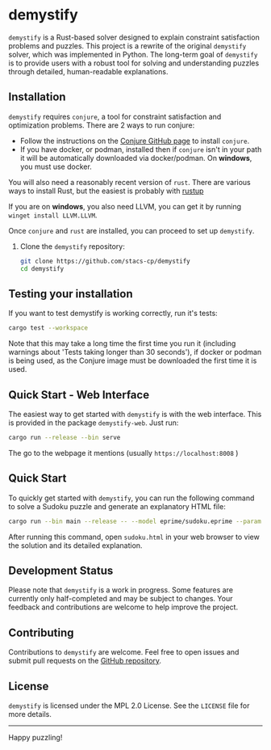 # demystify

`demystify` is a Rust-based solver designed to explain constraint satisfaction problems and puzzles. This project is a rewrite of the original `demystify` solver, which was implemented in Python. The long-term goal of `demystify` is to provide users with a robust tool for solving and understanding puzzles through detailed, human-readable explanations.

## Installation


`demystify` requires `conjure`, a tool for constraint satisfaction and optimization problems. There are 2 ways to run conjure:

* Follow the instructions on the [Conjure GitHub page](https://www.github.com/conjure-cp/conjure) to install `conjure`.
* If you have docker, or podman, installed then if `conjure` isn't in your path it will be automatically downloaded via docker/podman. On **windows**, you must use docker.

You will also need a reasonably recent version of `rust`. There are various ways to install Rust, but the easiest is probably with [rustup](https://rustup.rs/)

If you are on **windows**, you also need LLVM, you can get it by running `winget install LLVM.LLVM`.

Once `conjure` and `rust` are installed, you can proceed to set up `demystify`.

1. Clone the `demystify` repository:
   ```sh
   git clone https://github.com/stacs-cp/demystify
   cd demystify
   ```


## Testing your installation

If you want to test demystify is working correctly, run it's tests:

```sh
cargo test --workspace
```

Note that this may take a long time the first time you run it (including warnings about 'Tests taking longer than 30 seconds'), if docker or podman is being used, as the Conjure image must be downloaded the first time it is used.

## Quick Start - Web Interface

The easiest way to get started with `demystify` is with the web interface. This is provided in the package `demystify-web`. Just run:

```sh
cargo run --release --bin serve
```

The go to the webpage it mentions (usually `https://localhost:8008` )

## Quick Start

To quickly get started with `demystify`, you can run the following command to solve a Sudoku puzzle and generate an explanatory HTML file:

```sh
cargo run --bin main --release -- --model eprime/sudoku.eprime --param eprime/sudoku/redditexample.param --html --quick --trace > sudoku.html
```

After running this command, open `sudoku.html` in your web browser to view the solution and its detailed explanation.

## Development Status

Please note that `demystify` is a work in progress. Some features are currently only half-completed and may be subject to changes. Your feedback and contributions are welcome to help improve the project.

## Contributing

Contributions to `demystify` are welcome. Feel free to open issues and submit pull requests on the [GitHub repository](https://github.com/stacs-cp/demystify).

## License

`demystify` is licensed under the MPL 2.0 License. See the `LICENSE` file for more details.

---

Happy puzzling!
